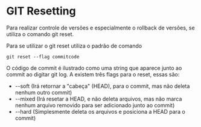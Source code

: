 # GIT Resetting

Para realizar controle de versões e especialmente o rollback de versões, se utiliza o comando git reset.

Para se utilizar o git reset utiliza o padrão de comando 

``` git reset --flag commitcode ```

O código de commit é ilustrado como uma string que aparece junto ao commit ao digitar git log.
A existem três flags para o reset, essas são:

- --soft (Irá retornar a "cabeça" (HEAD), para o commit, mas não deleta nenhum outro commit)
- --mixed (Irá resetar a HEAD, e não deleta arquivos, mas não marca nenhum arquivo removido para ser adicionado junto ao commit)
- --hard (Simplesmente deleta os arquivos e posiciona a HEAD para o commit)
